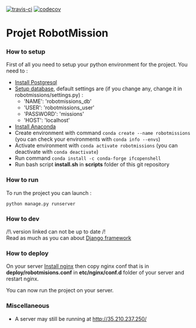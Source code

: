 [![travis-ci](https://travis-ci.com/AChristMass/server.svg?branch=master)](https://travis-ci.com/AChristMass/server/)
[![codecov](https://codecov.io/gh/AChristMass/server/branch/master/graph/badge.svg)](https://codecov.io/gh/AChristMass/server)


# Projet RobotMission

### How to setup

First of all you need to setup your python environment for the project.
You need to :

- [Install Postgresql](https://www.tutorialspoint.com/postgresql/postgresql_environment.htm)
- [Setup database](https://www.tutorialspoint.com/postgresql/postgresql_create_database.htm), default settings are (if you change any, change it in robotmissions/settings.py) :
    * 'NAME':     'robotmissions_db'
    * 'USER':     'robotmissions_user'
    * 'PASSWORD': 'missions'
    * 'HOST':     'localhost'
- [Install Anaconda](https://docs.anaconda.com/anaconda/install/)
- Create environment with command `conda create --name robotmissions` 
(you can check your environments with `conda info --envs`)
- Activate environment with `conda activate robotmissions` (you can deactivate with `conda deactivate`)
- Run command `conda install -c conda-forge ifcopenshell`
- Run bash script **install.sh** in **scripts** folder of this git repository

### How to run 

To run the project you can launch :

`python manage.py runserver`

### How to dev

/!\ version linked can not be up to date /!\
Read as much as you can about [Django framework](https://docs.djangoproject.com/en/3.0/)

### How to deploy

On your server [Install nginx](https://docs.nginx.com/nginx/admin-guide/installing-nginx/installing-nginx-open-source/)
then copy nginx conf that is in **deploy/robotmisions.conf** in **etc/nginx/conf.d** folder of your server and restart nginx.

You can now run the project on your server.

### Miscellaneous

- A server may still be running at http://35.210.237.250/